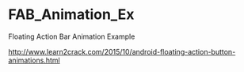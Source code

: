 # FAB_Animation_Ex
Floating Action Bar Animation Example

http://www.learn2crack.com/2015/10/android-floating-action-button-animations.html
